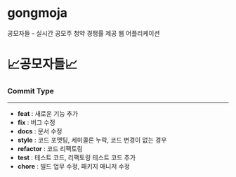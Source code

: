 # gongmoja
공모자들 - 실시간 공모주 청약 경쟁률 제공 웹 어플리케이션
# 📈공모자들📈

### **Commit Type**

---

- **feat** : 새로운 기능 추가
- **fix** : 버그 수정
- **docs** : 문서 수정
- **style** : 코드 포맷팅, 세미콜론 누락, 코드 변경이 없는 경우
- **refactor** : 코드 리팩토링
- **test** : 테스트 코드, 리팩토링 테스트 코드 추가
- **chore** : 빌드 업무 수정, 패키지 매니저 수정

